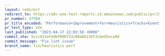 ```yaml
---
layout: redirect
redirect_to: https://a8c-woo-test-reports.s3.amazonaws.com/public/pr/37769/e2e/index.html
pr_number: 37769
pr_title_encoded: "Performance+Improvement+for+Heuristics+Tracks+Event"
pr_test_type: e2e
last_published: "2023-04-17 22:03:58 +0000"
commit_sha: 5ccc422af4dbf006733c08a8613bf3c6ed5eca9d
commit_message: "Fix lint issue"
branch_name: fix/heuristics-perf
---
```

